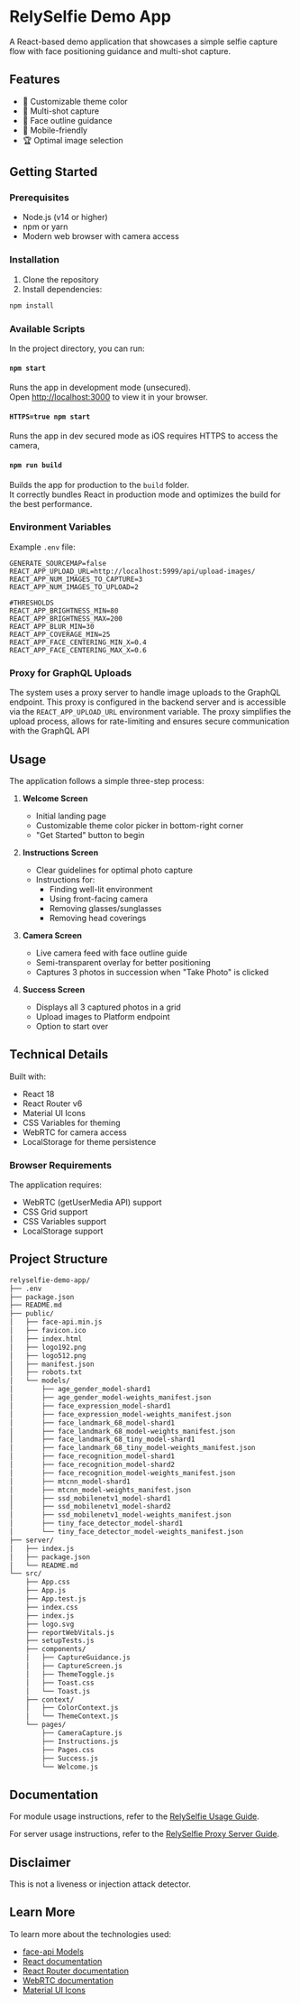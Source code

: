 # RelySelfie Demo App

A React-based demo application that showcases a simple selfie capture flow with face positioning guidance and multi-shot capture.


## Features

- 🎨 Customizable theme color
- 📸 Multi-shot capture
- 👤 Face outline guidance
- 📱 Mobile-friendly
- 🏆 Optimal image selection

## Getting Started

### Prerequisites

- Node.js (v14 or higher)
- npm or yarn
- Modern web browser with camera access

### Installation

1. Clone the repository
2. Install dependencies:

```bash
npm install
```
### Available Scripts

In the project directory, you can run:

#### `npm start`

Runs the app in development mode (unsecured).\
Open [http://localhost:3000](http://localhost:3000) to view it in your browser.

#### `HTTPS=true npm start`

Runs the app in dev secured mode as iOS requires HTTPS to access the camera,

#### `npm run build`

Builds the app for production to the `build` folder.\
It correctly bundles React in production mode and optimizes the build for the best performance.

### Environment Variables

Example `.env` file:

```env
GENERATE_SOURCEMAP=false
REACT_APP_UPLOAD_URL=http://localhost:5999/api/upload-images/
REACT_APP_NUM_IMAGES_TO_CAPTURE=3
REACT_APP_NUM_IMAGES_TO_UPLOAD=2

#THRESHOLDS
REACT_APP_BRIGHTNESS_MIN=80
REACT_APP_BRIGHTNESS_MAX=200
REACT_APP_BLUR_MIN=30
REACT_APP_COVERAGE_MIN=25
REACT_APP_FACE_CENTERING_MIN_X=0.4
REACT_APP_FACE_CENTERING_MAX_X=0.6
```


### Proxy for GraphQL Uploads

The system uses a proxy server to handle image uploads to the GraphQL endpoint. This proxy is configured in the backend server and is accessible via the `REACT_APP_UPLOAD_URL` environment variable. The proxy simplifies the upload process, allows for rate-limiting and ensures secure communication with the GraphQL API

## Usage

The application follows a simple three-step process:

1. **Welcome Screen**
   - Initial landing page
   - Customizable theme color picker in bottom-right corner
   - "Get Started" button to begin

2. **Instructions Screen**
   - Clear guidelines for optimal photo capture
   - Instructions for:
     - Finding well-lit environment
     - Using front-facing camera
     - Removing glasses/sunglasses
     - Removing head coverings

3. **Camera Screen**
   - Live camera feed with face outline guide
   - Semi-transparent overlay for better positioning
   - Captures 3 photos in succession when "Take Photo" is clicked

4. **Success Screen**
   - Displays all 3 captured photos in a grid
   - Upload images to Platform endpoint
   - Option to start over

## Technical Details

Built with:
- React 18
- React Router v6
- Material UI Icons
- CSS Variables for theming
- WebRTC for camera access
- LocalStorage for theme persistence

### Browser Requirements

The application requires:
- WebRTC (getUserMedia API) support
- CSS Grid support
- CSS Variables support
- LocalStorage support

## Project Structure

```bash
relyselfie-demo-app/
├── .env
├── package.json
├── README.md
├── public/
│   ├── face-api.min.js
│   ├── favicon.ico
│   ├── index.html
│   ├── logo192.png
│   ├── logo512.png
│   ├── manifest.json
│   ├── robots.txt
│   └── models/
│       ├── age_gender_model-shard1
│       ├── age_gender_model-weights_manifest.json
│       ├── face_expression_model-shard1
│       ├── face_expression_model-weights_manifest.json
│       ├── face_landmark_68_model-shard1
│       ├── face_landmark_68_model-weights_manifest.json
│       ├── face_landmark_68_tiny_model-shard1
│       ├── face_landmark_68_tiny_model-weights_manifest.json
│       ├── face_recognition_model-shard1
│       ├── face_recognition_model-shard2
│       ├── face_recognition_model-weights_manifest.json
│       ├── mtcnn_model-shard1
│       ├── mtcnn_model-weights_manifest.json
│       ├── ssd_mobilenetv1_model-shard1
│       ├── ssd_mobilenetv1_model-shard2
│       ├── ssd_mobilenetv1_model-weights_manifest.json
│       ├── tiny_face_detector_model-shard1
│       └── tiny_face_detector_model-weights_manifest.json
├── server/
│   ├── index.js
│   ├── package.json
│   └── README.md
└── src/
    ├── App.css
    ├── App.js
    ├── App.test.js
    ├── index.css
    ├── index.js
    ├── logo.svg
    ├── reportWebVitals.js
    ├── setupTests.js
    ├── components/
    │   ├── CaptureGuidance.js
    │   ├── CaptureScreen.js
    │   ├── ThemeToggle.js
    │   ├── Toast.css
    │   └── Toast.js
    ├── context/
    │   ├── ColorContext.js
    │   └── ThemeContext.js
    └── pages/
        ├── CameraCapture.js
        ├── Instructions.js
        ├── Pages.css
        ├── Success.js
        └── Welcome.js
```

## Documentation

For module usage instructions, refer to the [RelySelfie Usage Guide](./src/relyselfie/README.md).

For server usage instructions, refer to the [RelySelfie Proxy Server Guide](./server/README.md).

## Disclaimer
This is not a liveness or injection attack detector.

## Learn More

To learn more about the technologies used:
- [face-api Models](https://github.com/justadudewhohacks/face-api.js-models/tree/master)
- [React documentation](https://reactjs.org/)
- [React Router documentation](https://reactrouter.com/)
- [WebRTC documentation](https://webrtc.org/)
- [Material UI Icons](https://mui.com/material-ui/material-icons/)